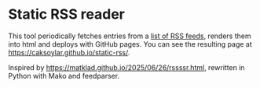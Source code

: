 # Static RSS reader

This tool periodically fetches entries from a [list of RSS feeds](feeds.txt), renders them into html and deploys with GitHub pages.
You can see the resulting page at https://caksoylar.github.io/static-rss/.

Inspired by https://matklad.github.io/2025/06/26/rssssr.html, rewritten in Python with Mako and feedparser.
